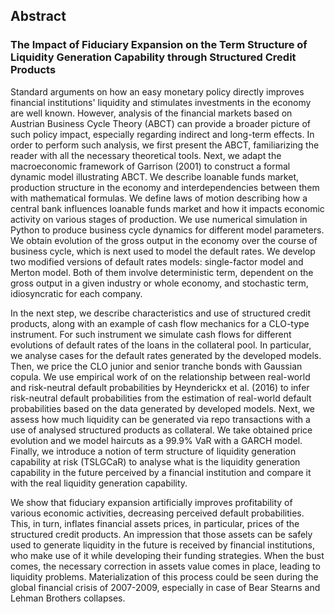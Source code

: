 ## **Abstract**

### The Impact of Fiduciary Expansion on the Term Structure of Liquidity Generation Capability through Structured Credit Products 

Standard arguments on how an easy monetary policy directly improves financial institutions' liquidity and stimulates investments in the economy are well known. However, analysis of the financial markets based on Austrian Business Cycle Theory (ABCT) can provide a broader picture of such policy impact, especially regarding indirect and long-term effects. In order to perform such analysis, we first present the ABCT, familiarizing the reader with all the necessary theoretical tools. Next, we adapt the macroeconomic framework of Garrison (2001) to construct a formal dynamic model illustrating ABCT. We describe loanable funds market, production structure in the economy and interdependencies between them with mathematical formulas. We define laws of motion describing how a central bank influences loanable funds market and how it impacts economic activity on various stages of production. We use numerical simulation in Python to produce business cycle dynamics for different model parameters. We obtain evolution of the gross output in the economy over the course of business cycle, which is next used to model the default rates. We develop two modified versions of default rates models: single-factor model and Merton model. Both of them involve deterministic term, dependent on the gross output in a given industry or whole economy, and stochastic term, idiosyncratic for each company. 

In the next step, we describe characteristics and use of structured credit products, along with an example of cash flow mechanics for a CLO-type instrument. For such instrument we simulate cash flows for different evolutions of default rates of the loans in the collateral pool. In particular, we analyse cases for the default rates generated by the developed models. Then, we price the CLO junior and senior tranche bonds with Gaussian copula. We use empirical work of on the relationship between real-world and risk-neutral default probabilities by Heynderickx et al. (2016) to infer risk-neutral default probabilities from the estimation of real-world default probabilities based on the data generated by developed models. Next, we assess how much liquidity can be generated via repo transactions with a use of analysed structured products as collateral. We take obtained price evolution and we model haircuts as a 99.9% VaR with a GARCH model. Finally, we introduce a notion of term structure of liquidity generation capability at risk (TSLGCaR) to analyse what is the liquidity generation capability in the future perceived by a financial institution and compare it with the real liquidity generation capability.

We show that fiduciary expansion artificially improves profitability of various economic activities, decreasing perceived default probabilities. This, in turn, inflates financial assets prices, in particular, prices of the structured credit products. An impression that those assets can be safely used to generate liquidity in the future is received by financial institutions, who make use of it while developing their funding strategies. When the bust comes, the necessary correction in assets value comes in place, leading to liquidity problems. Materialization of this process could be seen during the global financial crisis of 2007-2009, especially in case of Bear Stearns and Lehman Brothers collapses. 
